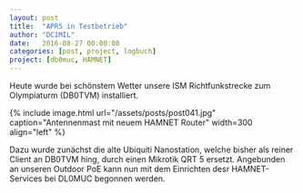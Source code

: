 ```yaml
---
layout: post
title:  "APRS in Testbetrieb"
author: "DC1MIL"
date:   2016-08-27 00:00:00
categories: [post, project, logbuch]
project: [db0muc, HAMNET]
---
```


Heute wurde bei schönstem Wetter unsere ISM Richtfunkstrecke zum Olympiaturm (DB0TVM) installiert.

{% include image.html url="/assets/posts/post041.jpg" caption="Antennenmast mit neuem HAMNET Router" width=300 align="left" %}
<br style="clear: both;"> 

Dazu wurde zunächst die alte Ubiquiti Nanostation, welche bisher als reiner Client an DB0TVM hing, durch einen Mikrotik QRT 5 ersetzt. Angebunden an unseren Outdoor PoE kann nun mit dem Einrichten desr HAMNET-Services bei DL0MUC begonnen werden.